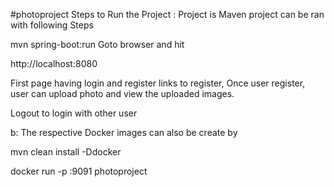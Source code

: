 #photoproject
Steps to Run the Project : Project is Maven project can be ran with following Steps

mvn spring-boot:run
Goto browser and hit

http://localhost:8080

First page having login and register links to register, Once user register, user can upload photo and view the uploaded images.

Logout to login with other user

b: The respective Docker images can also be create by

  mvn clean install -Ddocker
  
  docker run -p <port>:9091 photoproject


